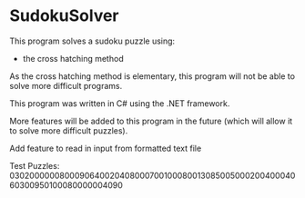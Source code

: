 # SudokuSolver

This program solves a sudoku puzzle using:
 - the cross hatching method

As the cross hatching method is elementary, this program will not be able to solve more difficult programs. 

This program was written in C# using the .NET framework. 

More features will be added to this program in the future (which will allow it to solve more difficult puzzles).

Add feature to read in input from formatted text file

Test Puzzles: 
030200000080009064002040800070010008001308500500020040004060300950100080000004090